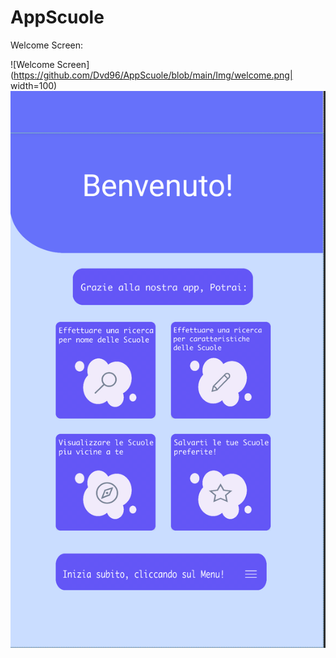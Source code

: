 # AppScuole

Welcome Screen: 

![Welcome Screen](https://github.com/Dvd96/AppScuole/blob/main/Img/welcome.png| width=100)
<img src="https://github.com/Dvd96/AppScuole/blob/main/Img/welcome.png" alt="alt text" width="whatever" height="whatever">

